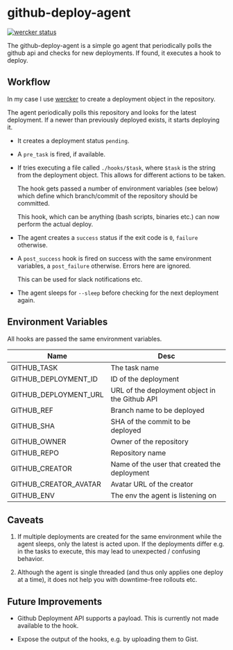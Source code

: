 # github-deploy-agent

[![wercker status](https://app.wercker.com/status/47137a6deb02cc9038120d2b8e57771b/m "wercker status")](https://app.wercker.com/project/bykey/47137a6deb02cc9038120d2b8e57771b)

The github-deploy-agent is a simple go agent that periodically polls the github api and checks for new deployments.
If found, it executes a hook to deploy.

## Workflow

In my case I use [wercker](https://wercker.com) to create a deployment object in the repository.

The agent periodically polls this repository and looks for the latest deployment.
If a newer than previously deployed exists, it starts deploying it.

 * It creates a deployment status `pending`.
 * A `pre_task` is fired, if available.
 * If tries executing a file called `./hooks/$task`, where `$task` is the string
   from the deployment object. This allows for different actions to be taken.

   The hook gets passed a number of environment variables (see below)
   which define which branch/commit of the repository should be committed.

   This hook, which can be anything (bash scripts, binaries etc.) can now perform the actual deploy.

 * The agent creates a `success` status if the exit code is `0`, `failure` otherwise.
 * A `post_success` hook is fired on success with the same environment variables,
   a `post_failure` otherwise. Errors here are ignored.

   This can be used for slack notifications etc.
 * The agent sleeps for `--sleep` before checking for the next deployment again.

## Environment Variables

All hooks are passed the same environment variables.

Name                   | Desc
-----------------------|--------------------
GITHUB_TASK            | The task name
GITHUB_DEPLOYMENT_ID   | ID of the deployment
GITHUB_DEPLOYMENT_URL  | URL of the deployment object in the Github API
GITHUB_REF             | Branch name to be deployed
GITHUB_SHA             | SHA of the commit to be deployed
GITHUB_OWNER           | Owner of the repository
GITHUB_REPO            | Repository name
GITHUB_CREATOR         | Name of the user that created the deployment
GITHUB_CREATOR_AVATAR  | Avatar URL of the creator
GITHUB_ENV             | The env the agent is listening on

## Caveats

1. If multiple deployments are created for the same environment while the agent sleeps,
   only the latest is acted upon. If the deployments differ e.g. in the tasks to execute,
   this may lead to unexpected / confusing behavior.

2. Although the agent is single threaded (and thus only applies one deploy at a time), it
   does not help you with downtime-free rollouts etc.

## Future Improvements
* Github Deployment API supports a payload. This is currently not made available to the hook.

* Expose the output of the hooks, e.g. by uploading them to Gist.
